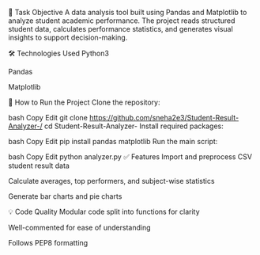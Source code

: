 📌 Task Objective
A data analysis tool built using Pandas and Matplotlib to analyze student academic performance. The project reads structured student data, calculates performance statistics, and generates visual insights to support decision-making.

🛠️ Technologies Used
Python3

Pandas

Matplotlib

🚀 How to Run the Project
Clone the repository:

bash
Copy
Edit
git clone https://github.com/sneha2e3/Student-Result-Analyzer-/
cd Student-Result-Analyzer-
Install required packages:

bash
Copy
Edit
pip install pandas matplotlib
Run the main script:

bash
Copy
Edit
python analyzer.py
✅ Features
Import and preprocess CSV student result data

Calculate averages, top performers, and subject-wise statistics

Generate bar charts and pie charts

💡 Code Quality
Modular code split into functions for clarity

Well-commented for ease of understanding

Follows PEP8 formatting
